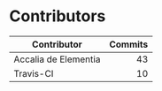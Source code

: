 Contributors
============


| Contributor | Commits |
|---|---:|
| Accalia de Elementia | 43 |
| Travis-CI | 10 |
